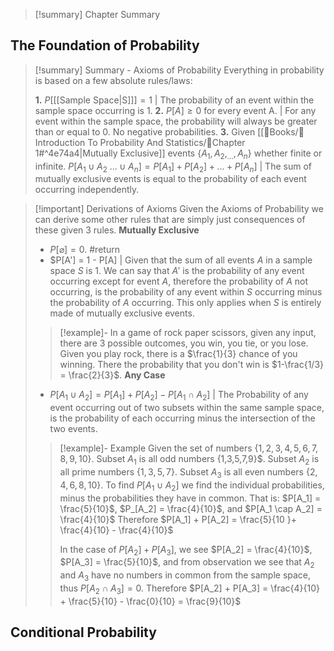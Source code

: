 
>[!summary] Chapter Summary



## The Foundation of Probability

>[!summary] Summary - Axioms of Probability
>Everything in probability is based on a few absolute rules/laws:
>
>**1.** $P [$[[Sample Space|S]]$] = 1$ | The probability of an event within the sample space occurring is 1.
>**2.** $P[A] \geq 0$ for every event A. | For any event within the sample space, the probability will always be greater than or equal to 0. No negative probabilities.
>**3.** Given [[📖Books/📘Introduction To Probability And Statistics/📑Chapter 1#^4e74a4|Mutually Exclusive]] events $\{A_1, A_2, _{...}, A_n\}$  whether finite or infinite. $P[A_1 \cup A_2 \text{ }{...} \cup A_n] = P[A_1]+P[A_2] + ... + P[A_n]$ | The sum of mutually exclusive events is equal to the probability of each event occurring independently.


>[!important] Derivations of Axioms
>Given the Axioms of Probability we can derive some other rules that are simply just consequences of these given 3 rules.
>**Mutually Exclusive**
>- $P[\varnothing] = 0.$ #return 
>- $P[A'] = 1 - P[A] | Given that the sum of all events $A$ in a sample space $S$ is 1. We can say that $A'$ is the probability of any event occurring except for event $A$, therefore the probability of $A$ not occurring, is the probability of any event within $S$ occurring minus the probability of $A$ occurring. This only applies when $S$ is entirely made of mutually exclusive events.
> >[!example]- 
> >In a game of rock paper scissors, given any input, there are 3 possible outcomes, you win, you tie, or you lose. Given you play rock, there is a $\frac{1}{3} chance of you winning. There the probability that you don't win is $1-\frac{1/3} = \frac{2}{3}$. 
>**Any Case**
>- $P[A_1 \cup A_2] = P[A_1] +P[A_2] - P[A_1 \cap A_2]$ | The Probability of any event occurring out of two subsets within the same sample space, is the probability of each occurring minus the intersection of the two events.
>>[!example]- Example
>>Given the set of numbers $\{1, 2, 3,4,5,6,7,8,9,10\}$. Subset $A_1$ is all odd numbers {1,3,5,7,9}$. Subset $A_2$ is all prime numbers $\{1,3,5,7\}$. Subset $A_3$ is all even numbers $\{2,4,6,8,10\}$. 
>>To find $P[A_1 \cup A_2]$ we find the individual probabilities, minus the probabilities they have in common. That is: $P[A_1] = \frac{5}{10}$, $P_[A_2] = \frac{4}{10}$, and $P[A_1 \cap A_2] = \frac{4}{10}$ 
>>Therefore $P[A_1] + P[A_2] = \frac{5}{10 }+ \frac{4}{10} - \frac{4}{10}$
>>
>>In the case of $P[A_2] + P[A_3]$, we see $P[A_2] = \frac{4}{10}$, $P[A_3] = \frac{5}{10}$, and from observation we see that $A_2$ and $A_3$ have no numbers in common from the sample space, thus $P[A_2 \cap A_3] = 0$. 
>>Therefore $P[A_2] + P[A_3] = \frac{4}{10} + \frac{5}{10} - \frac{0}{10} = \frac{9}{10}$


## Conditional Probability




